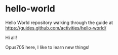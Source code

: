# hello-world
Hello World repository walking through the guide at https://guides.github.com/activities/hello-world/

Hi all!

Opus705 here, I like to learn new things!
